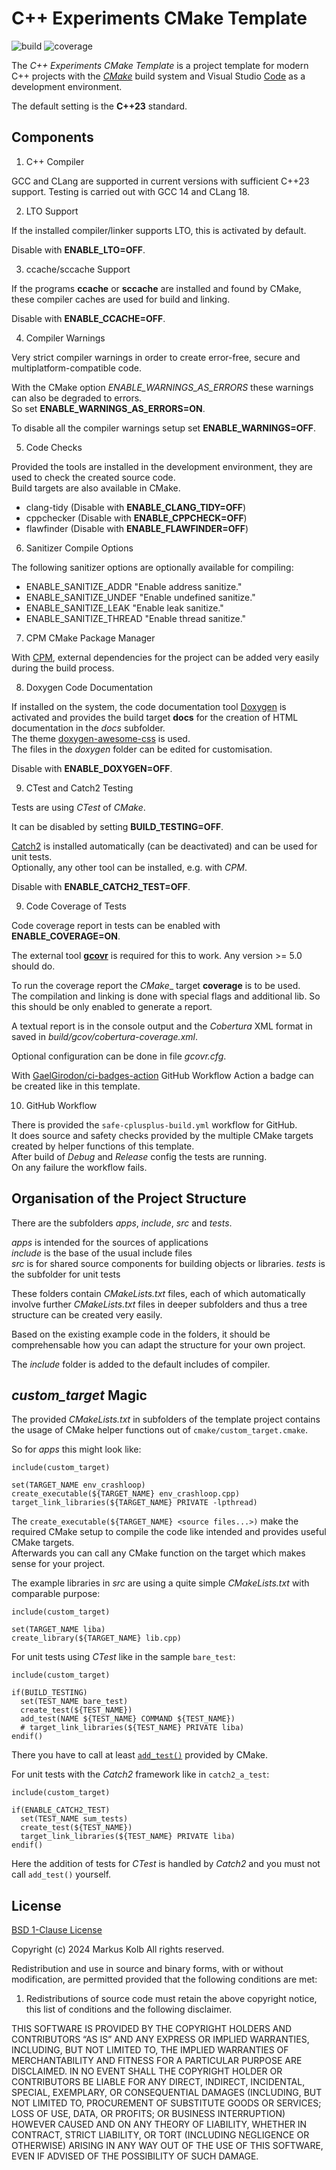 # C++ Experiments CMake Template

![build](https://github.com/kolbma/cpp-experiments-cmake-template/actions/workflows/safe-cplusplus-build.yml/badge.svg)
![coverage](https://img.shields.io/endpoint?style=flat-square&url=https%3A%2F%2Fgist.githubusercontent.com%2Fkolbma%2Fd7b822a2fd65dc027c2cc661184207aa%2Fraw%2Fcpp-experiments-cmake-template-cobertura-coverage.json)

The _C++ Experiments CMake Template_ is a project template for modern
C++ projects with the
[_CMake_](https://cmake.org/cmake/help/latest/index.html) build system
and Visual Studio [Code](https://code.visualstudio.com/) as a 
development environment.  

The default setting is the __C++23__ standard.

## Components

1. C++ Compiler

GCC and CLang are supported in current versions with sufficient
C++23 support. Testing is carried out with GCC 14 and CLang 18.

2. LTO Support

If the installed compiler/linker supports LTO, this is activated by 
default.

Disable with __ENABLE_LTO=OFF__.

3. ccache/sccache Support

If the programs __ccache__ or __sccache__ are installed and found by
CMake, these compiler caches are used for build and linking. 

Disable with __ENABLE_CCACHE=OFF__.

4. Compiler Warnings

Very strict compiler warnings in order to create error-free, secure and
multiplatform-compatible code.

With the CMake option _ENABLE_WARNINGS_AS_ERRORS_ these warnings can 
also be degraded to errors.  
So set __ENABLE_WARNINGS_AS_ERRORS=ON__.

To disable all the compiler warnings setup set __ENABLE_WARNINGS=OFF__.

5. Code Checks

Provided the tools are installed in the development environment,
they are used to check the created source code.  
Build targets are also available in CMake.

* clang-tidy (Disable with __ENABLE_CLANG_TIDY=OFF__)
* cppchecker (Disable with __ENABLE_CPPCHECK=OFF__)
* flawfinder (Disable with __ENABLE_FLAWFINDER=OFF__)

6. Sanitizer Compile Options

The following sanitizer options are optionally available for compiling:

* ENABLE_SANITIZE_ADDR "Enable address sanitize."
* ENABLE_SANITIZE_UNDEF "Enable undefined sanitize."
* ENABLE_SANITIZE_LEAK "Enable leak sanitize."
* ENABLE_SANITIZE_THREAD "Enable thread sanitize."

7. CPM CMake Package Manager

With [CPM](https://github.com/cpm-cmake/CPM.cmake), external 
dependencies for the project can be added very easily during the build 
process.

8. Doxygen Code Documentation

If installed on the system, the code documentation tool 
[Doxygen](https://www.doxygen.nl/) is activated and provides the build 
target __docs__ for the creation of HTML documentation in the _docs_ 
subfolder.  
The theme 
[doxygen-awesome-css](https://jothepro.github.io/doxygen-awesome-css)
is used.  
The files in the _doxygen_ folder can be edited for customisation.

Disable with __ENABLE_DOXYGEN=OFF__.

9. CTest and Catch2 Testing

Tests are using _CTest_ of _CMake_.

It can be disabled by setting __BUILD_TESTING=OFF__.

[Catch2](https://github.com/catchorg/Catch2) is installed automatically 
(can be deactivated) and can be used for unit tests.  
Optionally, any other tool can be installed, e.g. with _CPM_.

Disable with __ENABLE_CATCH2_TEST=OFF__.

9. Code Coverage of Tests

Code coverage report in tests can be enabled with
__ENABLE_COVERAGE=ON__.

The external tool [__gcovr__](https://gcovr.com) is required for this to
work. Any version >= 5.0 should do.

To run the coverage report the _CMake__ target __coverage__ is to be
used.  
The compilation and linking is done with special flags and additional
lib. So this should be only enabled to generate a report.

A textual report is in the console output and the _Cobertura_ XML format
in saved in _build/gcov/cobertura-coverage.xml_.

Optional configuration can be done in file _gcovr.cfg_.

With
[GaelGirodon/ci-badges-action](https://github.com/GaelGirodon/ci-badges-action)
GitHub Workflow Action a badge can be created like in this template.

10. GitHub Workflow

There is provided the `safe-cplusplus-build.yml` workflow for GitHub.  
It does source and safety checks provided by the multiple CMake targets
created by helper functions of this template.  
After build of _Debug_ and _Release_ config the tests are running.  
On any failure the workflow fails.

## Organisation of the Project Structure

There are the subfolders _apps_, _include_, _src_ and _tests_.  

_apps_ is intended for the sources of applications  
_include_ is the base of the usual include files  
_src_ is for shared source components for building objects or libraries.
_tests_ is the subfolder for unit tests 

These folders contain _CMakeLists.txt_ files, each of which 
automatically involve further _CMakeLists.txt_ files in deeper 
subfolders and thus a tree structure can be created very easily.

Based on the existing example code in the folders, it should be
comprehensable how you can adapt the structure for your own project.

The _include_ folder is added to the default includes of compiler.

## _custom_target_ Magic

The provided _CMakeLists.txt_ in subfolders of the template project 
contains the usage of CMake helper functions out of 
`cmake/custom_target.cmake`.  

So for _apps_ this might look like:
```
include(custom_target)

set(TARGET_NAME env_crashloop)
create_executable(${TARGET_NAME} env_crashloop.cpp)
target_link_libraries(${TARGET_NAME} PRIVATE -lpthread)
```

The `create_executable(${TARGET_NAME} <source files...>)` make the
required CMake setup to compile the code like intended and provides
useful CMake targets.  
Afterwards you can call any CMake function on the target which makes
sense for your project.

The example libraries in _src_ are using a quite simple 
_CMakeLists.txt_ with comparable purpose:
```
include(custom_target)

set(TARGET_NAME liba)
create_library(${TARGET_NAME} lib.cpp)
```

For unit tests using _CTest_ like in the sample `bare_test`:
```
include(custom_target)

if(BUILD_TESTING)
  set(TEST_NAME bare_test)
  create_test(${TEST_NAME})
  add_test(NAME ${TEST_NAME} COMMAND ${TEST_NAME})
  # target_link_libraries(${TEST_NAME} PRIVATE liba)
endif()
```

There you have to call at least 
[`add_test()`](https://cmake.org/cmake/help/latest/command/add_test.html)
provided by CMake.

For unit tests with the _Catch2_ framework like in `catch2_a_test`:
```
include(custom_target)

if(ENABLE_CATCH2_TEST)
  set(TEST_NAME sum_tests)
  create_test(${TEST_NAME})
  target_link_libraries(${TEST_NAME} PRIVATE liba)
endif()
```

Here the addition of tests for _CTest_ is handled by _Catch2_ and you
must not call `add_test()` yourself.

## License

[BSD 1-Clause License](https://spdx.org/licenses/BSD-1-Clause.html)

Copyright (c) 2024 Markus Kolb All rights reserved.

Redistribution and use in source and binary forms, with or without
modification, are permitted provided that the following conditions are
met:

1. Redistributions of source code must retain the above copyright
notice, this list of conditions and the following disclaimer.

THIS SOFTWARE IS PROVIDED BY THE COPYRIGHT HOLDERS AND CONTRIBUTORS
“AS IS” AND ANY EXPRESS OR IMPLIED WARRANTIES, INCLUDING, BUT NOT
LIMITED TO, THE IMPLIED WARRANTIES OF MERCHANTABILITY AND FITNESS FOR A
PARTICULAR PURPOSE ARE DISCLAIMED. IN NO EVENT SHALL THE COPYRIGHT
HOLDER OR CONTRIBUTORS BE LIABLE FOR ANY DIRECT, INDIRECT, INCIDENTAL,
SPECIAL, EXEMPLARY, OR CONSEQUENTIAL DAMAGES (INCLUDING, BUT NOT LIMITED
TO, PROCUREMENT OF SUBSTITUTE GOODS OR SERVICES; LOSS OF USE, DATA, OR
PROFITS; OR BUSINESS INTERRUPTION) HOWEVER CAUSED AND ON ANY THEORY OF
LIABILITY, WHETHER IN CONTRACT, STRICT LIABILITY, OR TORT (INCLUDING
NEGLIGENCE OR OTHERWISE) ARISING IN ANY WAY OUT OF THE USE OF THIS
SOFTWARE, EVEN IF ADVISED OF THE POSSIBILITY OF SUCH DAMAGE.

